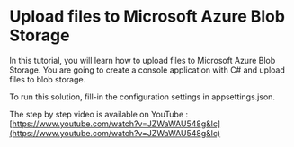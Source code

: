 # Upload files to Microsoft Azure Blob Storage

In this tutorial, you will learn how to upload files to Microsoft Azure Blob Storage.
You are going to create a console application with C# and upload files to blob storage.

To run this solution, fill-in the configuration settings in appsettings.json.

The step by step video is available on YouTube :
[https://www.youtube.com/watch?v=JZWaWAU548g&lc](https://www.youtube.com/watch?v=JZWaWAU548g&lc)
